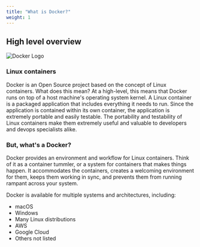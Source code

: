 ```yaml
---
title: "What is Docker?"
weight: 1
---
```


## High level overview

![Docker Logo](/images/docker.jpg)

### Linux containers

Docker is an Open Source project based on the concept of Linux containers. What does this mean? At a high-level, this means that Docker runs on top of a host machine's operating system kernel. A Linux container is a packaged application that includes everything it needs to run. Since the application is contained within its own container, the application is extremely portable and easily testable. The portability and testability of Linux containers make them extremely useful and valuable to developers and devops specialists alike.

### But, what's a Docker?

Docker provides an environment and workflow for Linux containers. Think of it as a container tummler, or a system for containers that makes things happen. It accommodates the containers, creates a welcoming environment for them, keeps them working in sync, and prevents them from running rampant across your system.

Docker is available for multiple systems and architectures, including:
* macOS
* Windows
* Many Linux distributions
* AWS
* Google Cloud
* Others not listed
